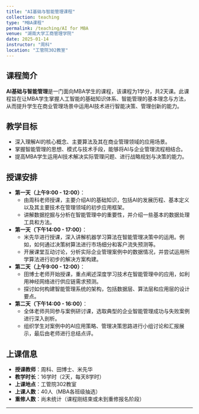 ```yaml
---
title: "AI基础与智能管理课程"
collection: teaching
type: "MBA课程"
permalink: /teaching/AI for MBA
venue: "湖南大学工商管理学院"
date: 2025-01-14
instructor: "周科"
location: "工管院302教室"
---
```


## 课程简介

**AI基础与智能管理**是一门面向MBA学生的课程，该课程为1学分，共2天课。此课程旨在让MBA学生掌握人工智能的基础知识体系、智能管理的基本理念与方法，从而提升学生在商业管理场景中运用AI技术进行智能决策、管理创新的能力。

## 教学目标

- 深入理解AI的核心概念、主要算法及其在商业管理领域的应用场景。
- 掌握智能管理的思想、模式与技术手段，能够将AI与企业管理流程相结合。
- 提高MBA学生运用AI技术解决实际管理问题、进行战略规划与决策的能力。

## 授课安排

- **第一天（上午9:00 - 12:00）**：
    - 由周科老师授课，主要介绍AI的基础知识，包括AI的发展历程、基本定义以及其主要技术在管理领域的初步应用框架。
    - 讲解数据挖掘与分析在智能管理中的重要性，并介绍一些基本的数据处理工具和方法。
- **第一天（下午14:00 - 17:00）**：
    - 米先华进行授课，深入讲解机器学习算法在智能管理决策中的运用。例如，如何通过决策树算法进行市场细分和客户流失预测等。
    - 开展课堂互动讨论，分析实际企业管理案例中的数据情况，并尝试运用所学算法进行初步的解决方案构建。
- **第二天（上午9:00 - 12:00）**：
    - 田博士老师开始授课，重点阐述深度学习技术在智能管理中的应用，如利用神经网络进行供应链需求预测。
    - 探讨如何构建智能管理系统的架构，包括数据层、算法层和应用层的设计要点。
- **第二天（下午14:00 - 16:00）**：
    - 全体老师共同参与案例研讨课，选取典型的企业智能管理成功与失败案例进行深入剖析。
    - 组织学生对案例中的AI应用策略、管理决策思路进行小组讨论和汇报展示，最后由老师进行总结点评。

## 上课信息

- **授课教师**：周科、田博士、米先华
- **教学时长**：16学时（2天，每天8学时）
- **上课地点**：工管院302教室
- **上课人数**：40人（MBA各班级抽选）
- **重修人数**：尚未统计（课程刚结束或未到重修报名阶段）

---

